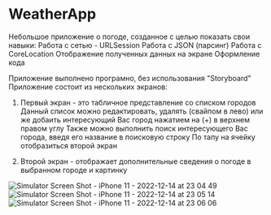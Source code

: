 # WeatherApp

Небольшое приложение о погоде, созданное с целью показать свои навыки:
Работа с сетью - URLSession
Работа с JSON (парсинг)
Работа с CoreLocation
Отображение полученных данных на экране
Оформление кода

Приложение выполнено програмно, без использования "Storyboard"
Приложение состоит из нескольких экранов:
  1. Первый экран - это табличное представление со списком городов
  Данный список можно редактировать, удалять (свайпом в лево) или же добаить интересующий Вас город нажатием на (+) в верхнем правом углу
  Также можно выполнить поиск интересующего Вас города, введя его название в поисковую строку
  По тапу на ячейку отобразиться второй экран
  
  2. Второй экран - отображает дополнительные сведения о погоде в выбранном городе и картинку
  
![Simulator Screen Shot - iPhone 11 - 2022-12-14 at 23 04 49](https://user-images.githubusercontent.com/100678259/207703628-2e166556-e369-4414-bba2-2259c3e3add6.png) ![Simulator Screen Shot - iPhone 11 - 2022-12-14 at 23 05 14](https://user-images.githubusercontent.com/100678259/207703725-0eb233ca-8ef3-4244-b1cc-18579596d301.png) ![Simulator Screen Shot - iPhone 11 - 2022-12-14 at 23 06 06](https://user-images.githubusercontent.com/100678259/207703854-a92abf5d-5f09-4bfe-9c5e-d376884483ca.png)

